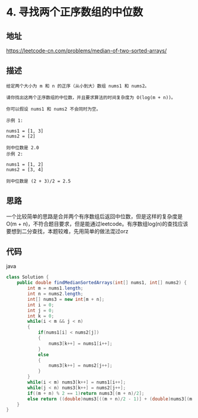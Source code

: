 # 4. 寻找两个正序数组的中位数

## 地址

https://leetcode-cn.com/problems/median-of-two-sorted-arrays/

## 描述

```
给定两个大小为 m 和 n 的正序（从小到大）数组 nums1 和 nums2。

请你找出这两个正序数组的中位数，并且要求算法的时间复杂度为 O(log(m + n))。

你可以假设 nums1 和 nums2 不会同时为空。

示例 1:

nums1 = [1, 3]
nums2 = [2]

则中位数是 2.0
示例 2:

nums1 = [1, 2]
nums2 = [3, 4]

则中位数是 (2 + 3)/2 = 2.5
```

## 思路

一个比较简单的思路是合并两个有序数组后返回中位数，但是这样的复杂度是O(m + n)，不符合题目要求，但是能通过leetcode。有序数组log(n)的查找应该要想到二分查找，本题较难，先用简单的做法混过orz

## 代码

java

```java
class Solution {
    public double findMedianSortedArrays(int[] nums1, int[] nums2) {
        int m = nums1.length;
        int n = nums2.length;
        int[] nums3 = new int[m + n];
        int i = 0;
        int j = 0;
        int k = 0;
        while(i < m && j < n)
        {
            if(nums1[i] < nums2[j])
            {
                nums3[k++] = nums1[i++];
            }
            else
            {
                nums3[k++] = nums2[j++];
            }
        }
        while(i < m) nums3[k++] = nums1[i++];
        while(j < n) nums3[k++] = nums2[j++];
        if((m + n) % 2 == 1)return nums3[(m + n)/2];
        else return ((double)nums3[((m + n)/2 - 1)] + (double)nums3[(m + n)/2])/2;
    }
}
```